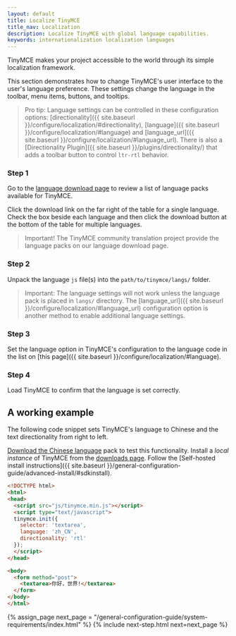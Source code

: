 ```yaml
---
layout: default
title: Localize TinyMCE
title_nav: Localization
description: Localize TinyMCE with global language capabilities.
keywords: internationalization localization languages
---
```


TinyMCE makes your project accessible to the world through its simple localization framework.

This section demonstrates how to change TinyMCE's user interface to the user's language preference. These settings change the language in the toolbar, menu items, buttons, and tooltips.


> Pro tip: Language settings can be controlled in these configuration options: [directionality]({{ site.baseurl }}/configure/localization/#directionality), [language]({{ site.baseurl }}/configure/localization/#language) and  [language_url]({{ site.baseurl }}/configure/localization/#language_url). There is also a [Directionality Plugin]({{ site.baseurl }}/plugins/directionality/) that adds a toolbar button to control `ltr-rtl` behavior.

### Step 1

Go to the [language download page](https://www.tinymce.com/download/language-packages/) to review a list of language packs available for TinyMCE.

Click the download link on the far right of the table for a single language. Check the box beside each language and then click the download button at the bottom of the table for multiple languages.

> Important! The TinyMCE community translation project provide the language packs on our language download page. 

### Step 2

Unpack the language `js` file(s) into the `path/to/tinymce/langs/` folder. 

> Important: The language settings will not work unless the language pack is placed in `langs/` directory. The [language_url]({{ site.baseurl }}/configure/localization/#language_url) configuration option is another method to enable additional language settings.

### Step 3

Set the language option in TinyMCE's configuration to the language code in the list on [this page]({{ site.baseurl }}/configure/localization/#language).

### Step 4

Load TinyMCE to confirm that the language is set correctly.


## A working example

The following code snippet sets TinyMCE's language to Chinese and the text directionality from right to left.

[Download the Chinese language](https://www.tinymce.com/download/language-packages/) pack to test this functionality. Install a *local instance* of TinyMCE from the [downloads page](https://www.tinymce.com/download/). Follow the [Self-hosted install instructions]({{ site.baseurl }}/general-configuration-guide/advanced-install/#sdkinstall).

```html
<!DOCTYPE html>
<html>
<head>
  <script src="js/tinymce.min.js"></script>
  <script type="text/javascript">
  tinymce.init({
    selector: 'textarea',
    language: 'zh_CN',
    directionality: 'rtl'
  });
  </script>
</head>

<body>
  <form method="post">
    <textarea>你好，世界!</textarea>
  </form>
</body>
</html>
```

{% assign_page next_page = "/general-configuration-guide/system-requirements/index.html" %}
{% include next-step.html next=next_page %}

